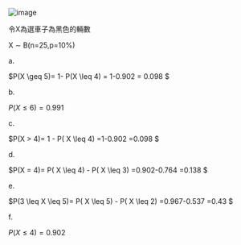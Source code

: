 
![image](https://github.com/user-attachments/assets/d928b777-6bbb-4b58-a4a5-e7c0e02b7fe0)

令X為選車子為黑色的輛數

X $\sim$ B(n=25,p=10%)

a.

$P(X \geq 5)= 1- P(X \leq 4) = 1-0.902 = 0.098 $

b.

$P(X \leq 6)= 0.991$

c.

$P(X > 4)=  1 - P( X \leq 4) =1-0.902 =0.098 $

d.

$P(X = 4)=  P( X \leq 4) - P( X \leq 3) =0.902-0.764 =0.138 $

e.

$P(3 \leq X \leq 5)=  P( X \leq 5) - P( X \leq 2) =0.967-0.537 =0.43 $

f.

$P(X \leq 4) = 0.902$
